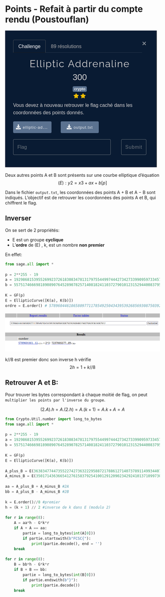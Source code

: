 # Points - Refait à partir du compte rendu (Poustouflan)

![](./enonce.png)

Deux autres points A et B sont présents sur une courbe elliptique d’équation $$(E) : y2 = x3 + ax + b[p]$$

Dans le fichier `output.txt`, les coordonnées des points A + B et A − B sont indiqués. L’objectif est de retrouver les coordonnées des points A et B, qui chiffrent le flag.

## Inverser

On se sert de 2 propriétés:

- E est un groupe **cyclique**
- L’**ordre** de (E) , k, est un nombre **non premier**

En effet:

```python
from sage.all import *

p = 2**255 - 19
a = 19298681539552699237261830834781317975544997444273427339909597334573241639236
b = 55751746669818908907645289078257140818241103727901012315294400837956729358436

K = GF(p)
E = EllipticCurve([K(a), K(b)])
ordre = E.order() # 57896044618658097711785492504343953926856930875039260848015607506283634007912
```

![](./factor.png)

k//8 est premier donc son inverse h vérifie $$2h = 1+ k//8$$

## Retrouver A et B:

Pour trouver les bytes correspondant à chaque moitié de flag, on peut `multiplier les points par l'inverse du groupe`.

$$(2.A).h = A.(2.h) = A.(k + 1) = A.k + A = A$$


```python
from Crypto.Util.number import long_to_bytes
from sage.all import *

p = 2**255 - 19
a = 19298681539552699237261830834781317975544997444273427339909597334573241639236
b = 55751746669818908907645289078257140818241103727901012315294400837956729358436

K = GF(p)
E = EllipticCurve([K(a), K(b)])

A_plus_B = E(36383477447355227427363222958872178861271407378911499344076860614964920782192, 26621351750863883655273158873320913584591963316330338897549941610801666281894)
A_minus_B = E(35017143636654127615837925410012912090234292410137109973033835965781971515338, 55888666729705323990488128732989325970476008697224551268788692630541877244410)

aa = A_plus_B + A_minus_B #2A
bb = A_plus_B - A_minus_B #2B

k = E.order()//8 #premier
h = (k + 1) // 2 #inverse de k dans E (modulo 2)

for r in range(8):
    A = aa*h - G*k*r
    if A + A == aa:
        partie = long_to_bytes(int(A[0]))
        if partie.startswith(b"FCSC{"):
            print(partie.decode(), end = '')
    break

for r in range(8):
    B = bb*h - G*k*r 
    if B + B == bb:
        partie = long_to_bytes(int(B[0]))
        if partie.endswith(b"}"):
            print(partie.decode())
    break
```